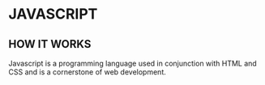 # JAVASCRIPT

## HOW IT WORKS

Javascript is a programming language used in conjunction with HTML and CSS and is a cornerstone of web development.